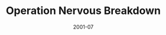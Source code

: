 ---
mission_id: nerv
editorsChoice:
title: "Operation Nervous Breakdown"
authors: 
    - "japh"
date: "2001-07"
filename: "nerv.zip"
description: "The Empire is rumoured to be storing nerve gas in Ects Base. Get in, get information, get out."
heroImage:
levelReplaced:	SECBASE
difficulty: yes
bm:	yes
fme: yes
wax: yes
three_do: yes
voc: no
gmd: no
vue: yes
lfd: yes
base: "New level from scratch" 
editors: "WDFUSE 2.00"

---
